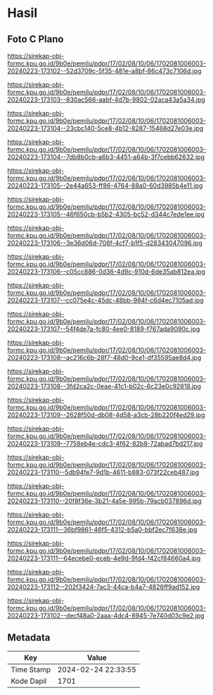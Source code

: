 # Hasil

## Foto C Plano

https://sirekap-obj-formc.kpu.go.id/9b0e/pemilu/pdpr/17/02/08/10/06/1702081006003-20240223-173102--52d3709c-5f35-481e-a8bf-86c473c7106d.jpg

https://sirekap-obj-formc.kpu.go.id/9b0e/pemilu/pdpr/17/02/08/10/06/1702081006003-20240223-173103--830ac566-aabf-4d7b-9802-02aca43a5a34.jpg

https://sirekap-obj-formc.kpu.go.id/9b0e/pemilu/pdpr/17/02/08/10/06/1702081006003-20240223-173104--23cbc140-5ce8-4b12-8287-15468d27e03e.jpg

https://sirekap-obj-formc.kpu.go.id/9b0e/pemilu/pdpr/17/02/08/10/06/1702081006003-20240223-173104--7db8b0cb-a6b3-4451-a64b-3f7cebb62632.jpg

https://sirekap-obj-formc.kpu.go.id/9b0e/pemilu/pdpr/17/02/08/10/06/1702081006003-20240223-173105--2e44a653-ff86-4764-88a0-60d3985b4e11.jpg

https://sirekap-obj-formc.kpu.go.id/9b0e/pemilu/pdpr/17/02/08/10/06/1702081006003-20240223-173105--46f650cb-b5b2-4305-bc52-d344c7ede1ee.jpg

https://sirekap-obj-formc.kpu.go.id/9b0e/pemilu/pdpr/17/02/08/10/06/1702081006003-20240223-173106--3e36d06d-706f-4cf7-b1f5-d28343047096.jpg

https://sirekap-obj-formc.kpu.go.id/9b0e/pemilu/pdpr/17/02/08/10/06/1702081006003-20240223-173106--c05cc886-0d36-4d9c-910d-6de35ab812ea.jpg

https://sirekap-obj-formc.kpu.go.id/9b0e/pemilu/pdpr/17/02/08/10/06/1702081006003-20240223-173107--cc075e4c-45dc-48bb-984f-c6d4ec7105ad.jpg

https://sirekap-obj-formc.kpu.go.id/9b0e/pemilu/pdpr/17/02/08/10/06/1702081006003-20240223-173107--54f4de7a-fc80-4ee0-8189-f767ada9090c.jpg

https://sirekap-obj-formc.kpu.go.id/9b0e/pemilu/pdpr/17/02/08/10/06/1702081006003-20240223-173108--ac216c6b-28f7-48d0-9ce1-df35595ae8d4.jpg

https://sirekap-obj-formc.kpu.go.id/9b0e/pemilu/pdpr/17/02/08/10/06/1702081006003-20240223-173108--3fd2ca2c-0eae-41c1-b02c-6c23e0c92818.jpg

https://sirekap-obj-formc.kpu.go.id/9b0e/pemilu/pdpr/17/02/08/10/06/1702081006003-20240223-173109--2628f50d-db08-4d58-a3cb-28b220f4ed29.jpg

https://sirekap-obj-formc.kpu.go.id/9b0e/pemilu/pdpr/17/02/08/10/06/1702081006003-20240223-173109--7758eb4e-cdc3-4f62-82b8-72abad7bd217.jpg

https://sirekap-obj-formc.kpu.go.id/9b0e/pemilu/pdpr/17/02/08/10/06/1702081006003-20240223-173110--5db94fe7-9d1b-4611-b883-073f22ceb487.jpg

https://sirekap-obj-formc.kpu.go.id/9b0e/pemilu/pdpr/17/02/08/10/06/1702081006003-20240223-173110--20f8f36e-3b21-4a5e-995b-79acb037896d.jpg

https://sirekap-obj-formc.kpu.go.id/9b0e/pemilu/pdpr/17/02/08/10/06/1702081006003-20240223-173111--36bf9861-46f5-4312-b5a0-bbf2ec7f638e.jpg

https://sirekap-obj-formc.kpu.go.id/9b0e/pemilu/pdpr/17/02/08/10/06/1702081006003-20240223-173111--64ecebe0-eceb-4e9d-9fd4-f42cf84660a4.jpg

https://sirekap-obj-formc.kpu.go.id/9b0e/pemilu/pdpr/17/02/08/10/06/1702081006003-20240223-173112--202f3424-7ac3-44ca-b4a7-4826ff9ad152.jpg

https://sirekap-obj-formc.kpu.go.id/9b0e/pemilu/pdpr/17/02/08/10/06/1702081006003-20240223-173102--decf48a0-2aaa-4dc4-8945-7e740d03c9e2.jpg


## Metadata

| Key        | Value               |
| ---------- | ------------------- |
| Time Stamp | 2024-02-24 22:33:55 |
| Kode Dapil | 1701                |



